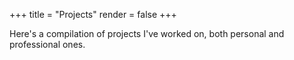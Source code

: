 +++
title = "Projects"
render = false
+++

Here's a compilation of projects I've worked on, both personal and professional ones.
